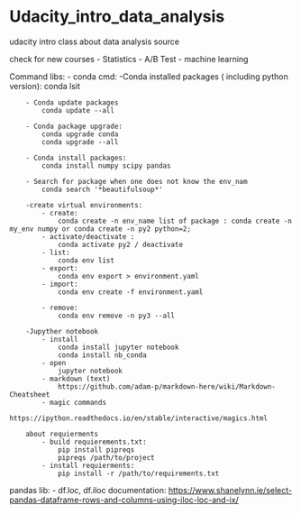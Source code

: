 # Udacity_intro_data_analysis
udacity intro class about data analysis
source 


 check for new courses
    -   Statistics
    - A/B Test
    - machine learning
    
Command libs:
    - conda cmd:
        -Conda installed packages ( including python version):
            conda lsit

        - Conda update packages
            conda update --all  

        - Conda package upgrade:
            conda upgrade conda
            conda upgrade --all

        - Conda install packages:
            conda install numpy scipy pandas

        - Search for package when one does not know the env_nam
            conda search '*beautifulsoup*'

        -create virtual environments:
            - create: 
                conda create -n env_name list of package : conda create -n my_env numpy or conda create -n py2 python=2;
            - activate/deactivate :
                conda activate py2 / deactivate
            - list:
                conda env list
            - export:
                conda env export > environment.yaml
            - import:
                conda env create -f environment.yaml

            - remove:
                conda env remove -n py3 --all
        
        -Jupyther notebook
            - install
                conda install jupyter notebook
                conda install nb_conda
            - open
                jupyter notebook
            - markdown (text)
                https://github.com/adam-p/markdown-here/wiki/Markdown-Cheatsheet
            - magic commands
                https://ipython.readthedocs.io/en/stable/interactive/magics.html
        
        about requierments
            - build requierements.txt:
                pip install pipreqs
                pipreqs /path/to/project
            - install requierments:
                pip install -r /path/to/requirements.txt

pandas lib:
    - df.loc, df.iloc documentation: https://www.shanelynn.ie/select-pandas-dataframe-rows-and-columns-using-iloc-loc-and-ix/
